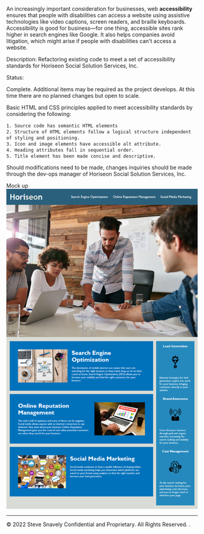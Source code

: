 An increasingly important consideration for businesses, web **accessibility** ensures that people with disabilities can access a website using assistive technologies like video captions, screen readers, and braille keyboards. Accessibility is good for business&mdash;for one thing, accessible sites rank higher in search engines like Google. It also helps companies avoid litigation, which might arise if people with disabilities can't access a website.

Description: 
Refactoring existing code to meet a set of accessibility standards for Horiseon Social Solution Services, Inc.

Status: 

Complete. 
Additional items may be required as the project develops. At this time there are no planned changes but open to scale.

Basic HTML and CSS principles applied to meet accessibility standards by considering the following:

    1. Source code has semantic HTML elements
    2. Structure of HTML elements follow a logical structure independent of styling and positioning.
    3. Icon and image elements have accessible alt attribute.
    4. Heading attributes fall in sequential order.
    5. Title element has been made concise and descriptive.

Should modifications need to be made, changes inquiries should be made through the dev-ops manager of Horiseon Social Solution Services, Inc.

Mock up
<img src="./assets/images/01-html-css-git-homework-demo.png" />

---
© 2022 Steve Snavely Confidential and Proprietary. All Rights Reserved.
.
